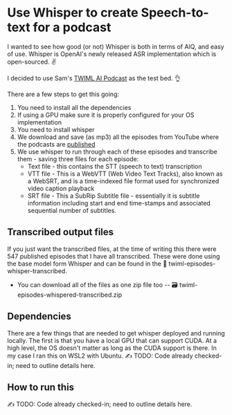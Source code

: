 # Use Whisper to create Speech-to-text for a podcast

I wanted to see how good (or not) Whisper is both in terms of AIQ, and easy of use. Whisper is OpenAI's newly released ASR implementation which is open-sourced. :v:	

I decided to use Sam's [TWIML AI Podcast](https://twimlai.com/podcast/twimlai/) as the test bed. :ok_hand:

There are a few steps to get this going:

1. You need to install all the dependencies
2. If using a GPU make sure it is properly configured for your OS implementation
3. You need to install whisper
4. We download and save (as mp3) all the episodes from YouTube where the podcasts are [published](https://www.youtube.com/playlist?list=PLILZm3MRkvH83C46bZ4rPmB-jKWBltWkP)
5. We use whisper to run through each of these episodes and transcribe them - saving three files for each episode:
    - Text file - this contains the STT (speech to text) transcription
    - VTT file - This is a WebVTT (Web Video Text Tracks), also known as a WebSRT, and is a time-indexed file format used for synchronized video caption playback
    - SRT file - This a SubRip Subtitle file - essentially it is subtitle information including start and end time-stamps and associated sequential number of subtitles.

## Transcribed output files

If you just want the transcribed files, at the time of writing this there were 547 published episodes that I have all transcribed. These were done using the base model form Whisper and can be found in the :file_folder:	twiml-episodes-whisper-transcribed.

- You can download all of the files as one zip file too -- :card_file_box: twiml-episodes-whispered-transcribed.zip

## Dependencies

There are a few things that are needed to get whisper deployed and running locally. The first is that you have a local GPU that can support CUDA. At a high level, the OS doesn't matter as long as the CUDA support is there. In my case I ran this on WSL2 with Ubuntu.
:writing_hand: TODO: Code already checked-in; need to outline details here.

## How to run this

:writing_hand: TODO: Code already checked-in; need to outline details here.
